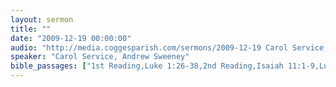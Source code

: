 ```yaml
---
layout: sermon
title: ""
date: "2009-12-19 00:00:00"
audio: "http://media.coggesparish.com/sermons/2009-12-19 Carol Service, Andrew Sweeney.mp3"
speaker: "Carol Service, Andrew Sweeney"
bible_passages: ["1st Reading,Luke 1:26-38,2nd Reading,Isaiah 11:1-9,Luke 2:1-7 (not NIV being read),3rd Reading,Luke 2:8-16,4th Reading,Isaiah 9:2, 6-7, 49:6,Matthew 2:1-12,5th Reading,John 1:1-14 (not NIV being read),6th Reading,John 1:1-14"]
---
```


